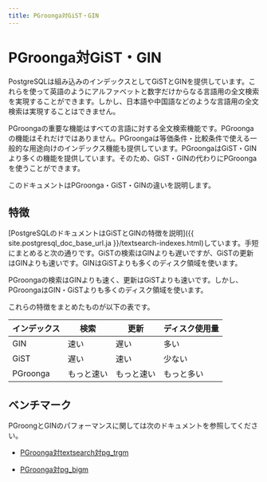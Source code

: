 ```yaml
---
title: PGroonga対GiST・GIN
---
```


# PGroonga対GiST・GIN

PostgreSQLは組み込みのインデックスとしてGiSTとGINを提供しています。これらを使って英語のようにアルファベットと数字だけからなる言語用の全文検索を実現することができます。しかし、日本語や中国語などのような言語用の全文検索は実現することはできません。

PGroongaの重要な機能はすべての言語に対する全文検索機能です。PGroongaの機能はそれだけではありません。PGroongaは等価条件・比較条件で使える一般的な用途向けのインデックス機能も提供しています。PGroongaはGiST・GINより多くの機能を提供しています。そのため、GiST・GINの代わりにPGroongaを使うことができます。

このドキュメントはPGroonga・GiST・GINの違いを説明します。

## 特徴

[PostgreSQLのドキュメントはGiSTとGINの特徴を説明]({{ site.postgresql_doc_base_url.ja }}/textsearch-indexes.html)しています。手短にまとめると次の通りです。GiSTの検索はGINよりも遅いですが、GiSTの更新はGINよりも速いです。GINはGiSTよりも多くのディスク領域を使います。

PGroongaの検索はGINよりも速く、更新はGiSTよりも速いです。しかし、PGroongaはGIN・GiSTよりも多くのディスク領域を使います。

これらの特徴をまとめたものが以下の表です。

インデックス | 検索       | 更新      | ディスク使用量
----------- | ---------- | --------- | -------------
GIN         | 速い       | 遅い       | 多い
GiST        | 遅い       | 速い       | 少ない
PGroonga    | もっと速い | もっと速い | もっと多い

## ベンチマーク

PGroongとGINのパフォーマンスに関しては次のドキュメントを参照してください。

  * [PGroonga対textsearch対pg\_trgm](pgroonga-versus-textsearch-and-pg-trgm.html)

  * [PGroonga対pg\_bigm](pgroonga-versus-pg-bigm.html)
